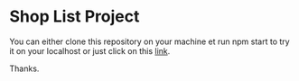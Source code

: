 # Shop List Project

You can either clone this repository on your machine et run npm start to try it on your localhost or just click on this [link](https://shop-list-al3xgros.vercel.app/).

Thanks.
